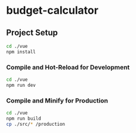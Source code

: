 # budget-calculator

## Project Setup

```sh
cd ./vue
npm install
```

### Compile and Hot-Reload for Development

```sh
cd ./vue
npm run dev
```

### Compile and Minify for Production

```sh
cd ./vue
npm run build
cp ./src/* /production
```

